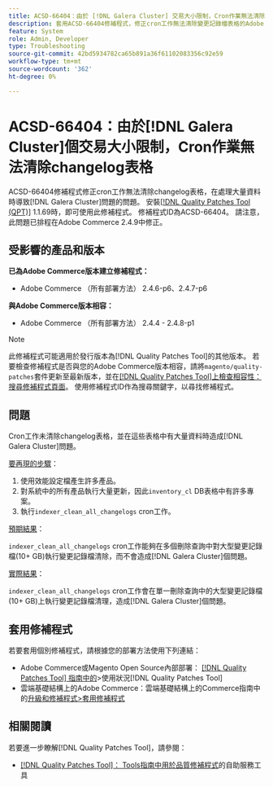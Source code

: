 ```yaml
---
title: ACSD-66404：由於 [!DNL Galera Cluster] 交易大小限制，Cron作業無法清除changelog表格
description: 套用ACSD-66404修補程式，修正cron工作無法清除變更記錄檔表格的Adobe Commerce問題，並在這些表格中有大量資料時造成 [!DNL Galera Cluster] 問題。
feature: System
role: Admin, Developer
type: Troubleshooting
source-git-commit: 42bd5934782ca65b891a36f61102083356c92e59
workflow-type: tm+mt
source-wordcount: '362'
ht-degree: 0%

---
```



# ACSD-66404：由於[!DNL Galera Cluster]個交易大小限制，Cron作業無法清除changelog表格

ACSD-66404修補程式修正cron工作無法清除changelog表格，在處理大量資料時導致[!DNL Galera Cluster]問題的問題。 安裝[[!DNL Quality Patches Tool (QPT)]](/help/tools/quality-patches-tool/quality-patches-tool-to-self-serve-quality-patches.md) 1.1.69時，即可使用此修補程式。 修補程式ID為ACSD-66404。 請注意，此問題已排程在Adobe Commerce 2.4.9中修正。

## 受影響的產品和版本

**已為Adobe Commerce版本建立修補程式：**

* Adobe Commerce （所有部署方法） 2.4.6-p6、2.4.7-p6

**與Adobe Commerce版本相容：**

* Adobe Commerce （所有部署方法） 2.4.4 - 2.4.8-p1

>[!NOTE]
>
>此修補程式可能適用於發行版本為[!DNL Quality Patches Tool]的其他版本。 若要檢查修補程式是否與您的Adobe Commerce版本相容，請將`magento/quality-patches`套件更新至最新版本，並在[[!DNL Quality Patches Tool]上檢查相容性：搜尋修補程式頁面](https://experienceleague.adobe.com/tools/commerce-quality-patches/index.html)。 使用修補程式ID作為搜尋關鍵字，以尋找修補程式。

## 問題

Cron工作未清除changelog表格，並在這些表格中有大量資料時造成[!DNL Galera Cluster]問題。

<u>要再現的步驟</u>：

1. 使用效能設定檔產生許多產品。
1. 對系統中的所有產品執行大量更新，因此`inventory_cl` DB表格中有許多專案。
1. 執行`indexer_clean_all_changelogs` cron工作。

<u>預期結果</u>：

`indexer_clean_all_changelogs` cron工作能夠在多個刪除查詢中對大型變更記錄檔(10+ GB)執行變更記錄檔清除，而不會造成[!DNL Galera Cluster]個問題。

<u>實際結果</u>：

`indexer_clean_all_changelogs` cron工作會在單一刪除查詢中的大型變更記錄檔(10+ GB)上執行變更記錄檔清理，造成[!DNL Galera Cluster]個問題。

## 套用修補程式

若要套用個別修補程式，請根據您的部署方法使用下列連結：

* Adobe Commerce或Magento Open Source內部部署： [[!DNL Quality Patches Tool] 指南中的](/help/tools/quality-patches-tool/usage.md)>使用狀況[!DNL Quality Patches Tool]
* 雲端基礎結構上的Adobe Commerce：雲端基礎結構上的Commerce指南中的[升級和修補程式>套用修補程式](https://experienceleague.adobe.com/docs/commerce-cloud-service/user-guide/develop/upgrade/apply-patches.html)

## 相關閱讀

若要進一步瞭解[!DNL Quality Patches Tool]，請參閱：

* [[!DNL Quality Patches Tool]： Tools指南中用於品質修補程式](/help/tools/quality-patches-tool/quality-patches-tool-to-self-serve-quality-patches.md)的自助服務工具
